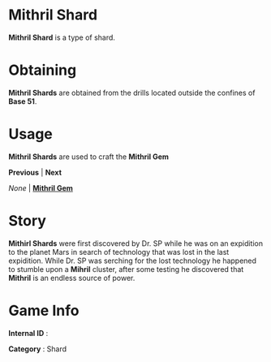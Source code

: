 # Mithril Shard

**Mithril Shard** is a type of shard.

# Obtaining

**Mithril Shards** are obtained from the drills located outside the confines of **Base 51**.

# Usage

**Mithril Shards** are used to craft the **Mithril Gem**


**Previous** | **Next**

*None*       | [**Mithril Gem**]()

# Story

**Mithirl Shards** were first discovered by Dr. SP while he was on an expidition to the planet Mars in search of technology that was lost in the last expidition. While Dr. SP was serching for the lost technology he happened to stumble upon a **Mihril** cluster, after some testing he discovered that **Mithril** is an endless source of power.

# Game Info

**Internal ID** : 

**Category** : Shard
